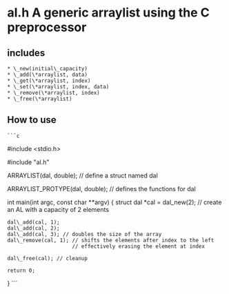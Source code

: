 # al.h A generic arraylist using the C preprocessor

## includes

    * \_new(initial\_capacity)
    * \_add(\*arraylist, data)
    * \_get(\*arraylist, index)
    * \_set(\*arraylist, index, data)
    * \_remove(\*arraylist, index)
    * \_free(\*arraylist)

## How to use

    ```c
\#include <stdio.h>

\#include "al.h"

ARRAYLIST(dal, double); // define a struct named dal

ARRAYLIST\_PROTYPE(dal, double); // defines the functions for dal

int main(int argc, const char \*\*argv) {
    struct dal *cal = dal\_new(2); // create an AL with a capacity of 2 elements

    dal\_add(cal, 1);
    dal\_add(cal, 2);
    dal\_add(cal, 3); // doubles the size of the array
    dal\_remove(cal, 1); // shifts the elements after index to the left
                         // effectively erasing the element at index

    dal\_free(cal); // cleanup

    return 0;
}
    ```
